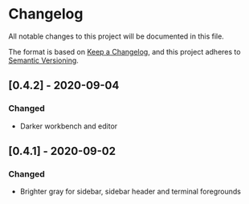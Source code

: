 # Changelog
All notable changes to this project will be documented in this file.

The format is based on [Keep a Changelog](https://keepachangelog.com/en/1.0.0/),
and this project adheres to [Semantic Versioning](https://semver.org/spec/v2.0.0.html).

## [0.4.2] - 2020-09-04
### Changed
- Darker workbench and editor

## [0.4.1] - 2020-09-02
### Changed
- Brighter gray for sidebar, sidebar header and terminal foregrounds
